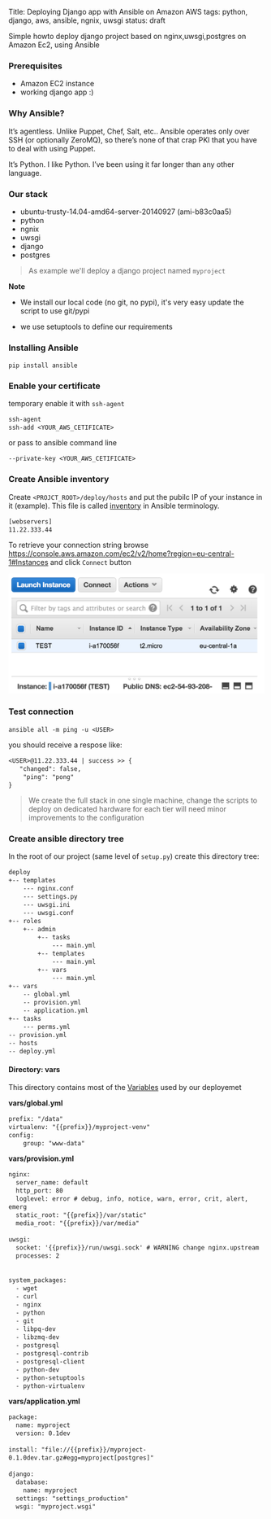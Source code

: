 Title: Deploying Django app with Ansible on Amazon AWS 
tags: python, django, aws, ansible, ngnix, uwsgi
status: draft

Simple howto deploy django project based on nginx,uwsgi,postgres on Amazon Ec2, using Ansible
<!-- PELICAN_END_SUMMARY -->


### Prerequisites

- Amazon EC2 instance
- working django app :)

### Why Ansible?

It’s agentless.  Unlike Puppet, Chef, Salt, etc.. Ansible operates only over SSH (or optionally ZeroMQ), so there’s none of that crap PKI that you have to deal with using Puppet.

It’s Python. I like Python.  I’ve been using it far longer than any other language. 

### Our stack

- ubuntu-trusty-14.04-amd64-server-20140927 (ami-b83c0aa5)
- python
- ngnix
- uwsgi
- django
- postgres

> As example we'll deploy a django project named `myproject`

**Note**

- We install our local code (no git, no pypi), it's very easy update the script to use git/pypi

- we use setuptools to define our requirements 


### Installing Ansible


	pip install ansible

### Enable your certificate 

temporary enable it with `ssh-agent`

	ssh-agent 
	ssh-add <YOUR_AWS_CETIFICATE>
	
or pass to ansible command line

	--private-key <YOUR_AWS_CETIFICATE>
	
### Create Ansible inventory

Create `<PROJCT_ROOT>/deploy/hosts` and put the pubilc IP of your instance in it (example). This file is called [inventory](http://docs.ansible.com/intro_inventory.html) in Ansible terminology.

	[webservers]
	11.22.333.44 

To retrieve your connection string browse <https://console.aws.amazon.com/ec2/v2/home?region=eu-central-1#Instances> and click `Connect` button

![me](/images/deploy-django-on-aws/aws-connect.png)


	
### Test connection

	ansible all -m ping -u <USER>
	
you should receive a respose like:

	<USER>@11.22.333.44 | success >> {
 	   "changed": false,
    	"ping": "pong"
	}


> We create the full stack in one single machine, change the scripts to deploy on dedicated hardware for each tier will need minor improvements to the configuration

### Create ansible directory tree

In the root of our project (same level of `setup.py`) create this directory tree:

	deploy
	+-- templates
		--- nginx.conf
		--- settings.py
		--- uwsgi.ini
		--- uwsgi.conf
	+-- roles
	   	+-- admin
	    	+-- tasks
	    		--- main.yml
	    	+-- templates
	    		--- main.yml
	    	+-- vars
	    		--- main.yml
	+--	vars
		-- global.yml
		-- provision.yml
		-- application.yml
	+-- tasks
	   	--- perms.yml
	-- provision.yml
	-- hosts
	-- deploy.yml
	
#### Directory: vars
	
This directory contains most of the [Variables](http://docs.ansible.com/playbooks_variables.html#defaulting-undefined-variables) used by our deployemet

**vars/global.yml**

```
prefix: "/data"
virtualenv: "{{prefix}}/myproject-venv"
config:
	group: "www-data"
```	
**vars/provision.yml**

```
nginx:
  server_name: default
  http_port: 80
  loglevel: error # debug, info, notice, warn, error, crit, alert, emerg
  static_root: "{{prefix}}/var/static"
  media_root: "{{prefix}}/var/media"

uwsgi:
  socket: '{{prefix}}/run/uwsgi.sock' # WARNING change nginx.upstream
  processes: 2


system_packages:
  - wget
  - curl
  - nginx
  - python
  - git
  - libpq-dev
  - libzmq-dev
  - postgresql
  - postgresql-contrib
  - postgresql-client
  - python-dev
  - python-setuptools
  - python-virtualenv

```	

**vars/application.yml**

```
package:
  name: myproject
  version: 0.1dev

install: "file://{{prefix}}/myproject-0.1.0dev.tar.gz#egg=myproject[postgres]"

django:
  database:
    name: myproject
  settings: "settings_production"
  wsgi: "myproject.wsgi"

```	
		













